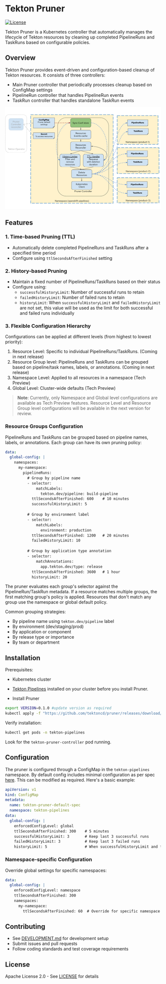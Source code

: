 <!--

---
title: "Tekton resource pruning based on predefined configuration"
linkTitle: "Tekton Resource Pruning"
weight: 10
description: Configuration based event driven pruning solution for Tekton
cascade:
  github_project_repo: https://github.com/tektoncd/pruner
---
-->

# Tekton Pruner

[![License](https://img.shields.io/badge/License-Apache%202.0-blue.svg)](https://github.com/tektoncd/pruner/blob/main/LICENSE)

Tekton Pruner is a Kubernetes controller that automatically manages the lifecycle of Tekton resources by cleaning up completed PipelineRuns and TaskRuns based on configurable policies.

## Overview

Tekton Pruner provides event-driven and configuration-based cleanup of Tekton resources. It consists of three controllers:
- Main Pruner controller that periodically processes cleanup based on ConfigMap settings
- PipelineRun controller that handles PipelineRun events
- TaskRun controller that handles standalone TaskRun events

<p align="center">
<img src="docs/images/pruner_functional_abstract.png" alt="Tekton Pruner overview"></img>
</p>

## Features

### 1. Time-based Pruning (TTL)
- Automatically delete completed PipelineRuns and TaskRuns after a specified time period
- Configure using `ttlSecondsAfterFinished` setting

### 2. History-based Pruning
- Maintain a fixed number of PipelineRuns/TaskRuns based on their status
- Configure using:
  - `successfulHistoryLimit`: Number of successful runs to retain
  - `failedHistoryLimit`: Number of failed runs to retain
  - `historyLimit`: When `successfulHistoryLimit` and `failedHistoryLimit` are not set, this value will be used as the limit for both successful and failed runs individually

### 3. Flexible Configuration Hierarchy
Configurations can be applied at different levels (from highest to lowest priority):
1. Resource Level: Specific to individual PipelineRuns/TaskRuns. (Coming in next release)
2. Resource Group level: PipelineRuns and TaskRuns can be grouped based on pipeline/task names, labels, or annotations. (Coming in next release)
3. Namespace Level: Applied to all resources in a namespace (Tech Preview)
4. Global Level: Cluster-wide defaults (Tech Preview)

> **Note**: Currently, only Namespace and Global level configurations are available as Tech Preview features. Resource Level and Resource Group level configurations will be available in the next version for review.

### Resource Groups Configuration

PipelineRuns and TaskRuns can be grouped based on pipeline names, labels, or annotations. Each group can have its own pruning policy:

```yaml
data:
  global-config: |
    namespaces:
      my-namespace:
        pipelineRuns:
          # Group by pipeline name
          - selector:
              matchLabels:
                tekton.dev/pipeline: build-pipeline
            ttlSecondsAfterFinished: 600    # 10 minutes
            successfulHistoryLimit: 5

          # Group by environment label
          - selector:
              matchLabels:
                environment: production
            ttlSecondsAfterFinished: 1200   # 20 minutes
            failedHistoryLimit: 10

          # Group by application type annotation
          - selector:
              matchAnnotations:
                app.tekton.dev/type: release
            ttlSecondsAfterFinished: 3600   # 1 hour
            historyLimit: 20
```

The pruner evaluates each group's selector against the PipelineRun/TaskRun metadata. If a resource matches multiple groups, the first matching group's policy is applied. Resources that don't match any group use the namespace or global default policy.

Common grouping strategies:
- By pipeline name using `tekton.dev/pipeline` label
- By environment (dev/staging/prod)
- By application or component
- By release type or importance
- By team or department

## Installation

Prerequisites:
- Kubernetes cluster
- [Tekton Pipelines](https://github.com/tektoncd/pipeline/blob/main/docs/install.md) installed on your cluster before you install Pruner.


- Install Pruner
```bash
export VERSION=0.1.0 #update version as required
kubectl apply -f "https://github.com/tektoncd/pruner/releases/download/v$VERSION/release-v$VERSION.yaml"
```

Verify installation:
```bash
kubectl get pods -n tekton-pipelines
```

Look for the `tekton-pruner-controller` pod running.

## Configuration

The pruner is configured through a ConfigMap in the `tekton-pipelines` namespace. By default config includes minimal configuration as per spec [here](https://raw.githubusercontent.com/tektoncd/pruner/refs/heads/main/config/600-tekton-pruner-default-spec.yaml). This can be modified as required. Here's a basic example:

```yaml
apiVersion: v1
kind: ConfigMap
metadata:
  name: tekton-pruner-default-spec
  namespace: tekton-pipelines
data:
  global-config: |
    enforcedConfigLevel: global
    ttlSecondsAfterFinished: 300    # 5 minutes
    successfulHistoryLimit: 3       # Keep last 3 successful runs
    failedHistoryLimit: 3           # Keep last 3 failed runs
    historyLimit: 5                 # When successfulHistoryLimit and failedHistoryLimit are not set
```

### Namespace-specific Configuration

Override global settings for specific namespaces:

```yaml
data:
  global-config: |
    enforcedConfigLevel: namespace
    ttlSecondsAfterFinished: 300
    namespaces:
      my-namespace:
        ttlSecondsAfterFinished: 60  # Override for specific namespace
```

## Contributing

- See [DEVELOPMENT.md](DEVELOPMENT.md) for development setup
- Submit issues and pull requests
- Follow coding standards and test coverage requirements

## License

Apache License 2.0 - See [LICENSE](LICENSE) for details